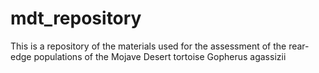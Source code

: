 # mdt_repository
This is a repository of the materials used for the assessment of the rear-edge populations of the Mojave Desert tortoise Gopherus agassizii 
